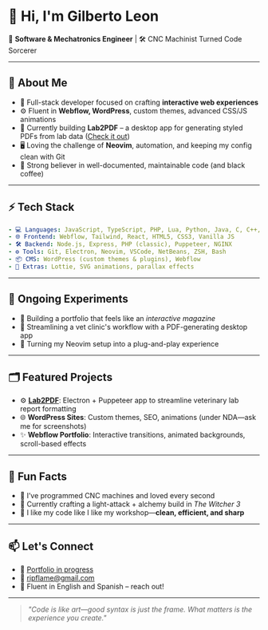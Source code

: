 # 👋 Hi, I'm Gilberto Leon

🎯 **Software & Mechatronics Engineer** | 🛠 CNC Machinist Turned Code Sorcerer

---

## 🚀 About Me

- 🔧 Full-stack developer focused on crafting **interactive web experiences**  
- ⚙️ Fluent in **Webflow, WordPress**, custom themes, advanced CSS/JS animations  
- 🧠 Currently building **Lab2PDF** – a desktop app for generating styled PDFs from lab data ([Check it out](https://github.com/ripflame/Lab2PDF))  
- 🖥️ Loving the challenge of **Neovim**, automation, and keeping my config clean with Git  
- 🐍 Strong believer in well-documented, maintainable code (and black coffee)

---

## ⚡ Tech Stack

```yaml
- 💻 Languages: JavaScript, TypeScript, PHP, Lua, Python, Java, C, C++, Obj-C
- 🌐 Frontend: Webflow, Tailwind, React, HTML5, CSS3, Vanilla JS
- 🛠 Backend: Node.js, Express, PHP (classic), Puppeteer, NGINX
- ⚙️ Tools: Git, Electron, Neovim, VSCode, NetBeans, ZSH, Bash
- 📦 CMS: WordPress (custom themes & plugins), Webflow
- 🎨 Extras: Lottie, SVG animations, parallax effects
```

---

## 🧪 Ongoing Experiments

- 🧬 Building a portfolio that feels like an *interactive magazine*
- 📱 Streamlining a vet clinic's workflow with a PDF-generating desktop app
- 🧰 Turning my Neovim setup into a plug-and-play experience

---

## 🗂 Featured Projects

- ⚙️ [**Lab2PDF**](https://github.com/ripflame/Lab2PDF): Electron + Puppeteer app to streamline veterinary lab report formatting  
- 🌐 **WordPress Sites**: Custom themes, SEO, animations (under NDA—ask me for screenshots)  
- ✨ **Webflow Portfolio**: Interactive transitions, animated backgrounds, scroll-based effects

---

## 🧠 Fun Facts

- 🤖 I’ve programmed CNC machines and loved every second  
- 🧙 Currently crafting a light-attack + alchemy build in *The Witcher 3*  
- 🧼 I like my code like I like my workshop—**clean, efficient, and sharp**

---

## 📫 Let's Connect

- 💼 [Portfolio in progress](https://gilberto-leon.webflow.io)
- 📨 ripflame@gmail.com  
- 💬 Fluent in English and Spanish – reach out!

---

> _"Code is like art—good syntax is just the frame. What matters is the experience you create."_
